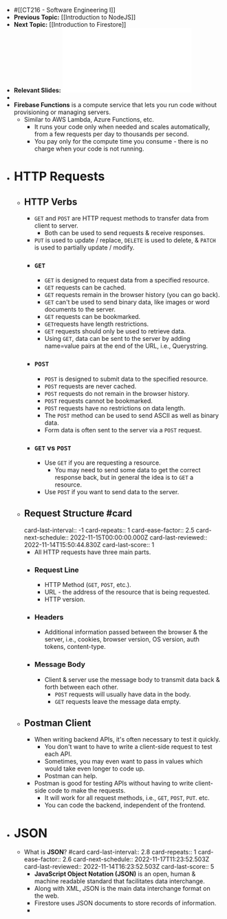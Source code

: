 - #[[CT216 - Software Engineering I]]
- **Previous Topic:** [[Introduction to NodeJS]]
- **Next Topic:** [[Introduction to Firestore]]
- **Relevant Slides:** ![Week 10 - Firebase functions, Callbacks, Creating our first function.pdf](../assets/Week_10_-_Firebase_functions,_Callbacks,_Creating_our_first_function_1668085262844_0.pdf)
-
- **Firebase Functions** is a compute service that lets you run code without provisioning or managing servers.
	- Similar to AWS Lambda, Azure Functions, etc.
		- It runs your code only when needed and scales automatically, from a few requests per day to thousands per second.
		- You pay only for the compute time you consume - there is no charge when your code is not running.
- # HTTP Requests
	- ## HTTP Verbs
		- `GET` and `POST` are HTTP request methods to transfer data from client to server.
			- Both can be used to send requests & receive responses.
		- `PUT` is used to update / replace, `DELETE` is used to delete, & `PATCH` is used to partially update / modify.
		- ### `GET`
			- `GET` is designed to request data from a specified resource.
			- `GET` requests can be cached.
			- `GET` requests remain in the browser history (you can go back).
			- `GET` can't be used to send binary data, like images or word documents to the server.
			- `GET` requests can be bookmarked.
			- `GET`requests have length restrictions.
			- `GET` requests should only be used to retrieve data.
			- Using `GET`, data can be sent to the server by adding name=value pairs at the end of the URL, i.e., Querystring.
		- ### `POST`
			- `POST` is designed to submit data to the specified resource.
			- `POST` requests are never cached.
			- `POST` requests do not remain in the browser history.
			- `POST` requests cannot be bookmarked.
			- `POST` requests have no restrictions on data length.
			- The `POST` method can be used to send ASCII as well as binary data.
			- Form data is often sent to the server via a `POST` request.
		- ### `GET` vs `POST`
			- Use `GET` if you are requesting a resource.
				- You may need to send some data to get the correct response back, but in general the idea is to `GET` a resource.
			- Use `POST` if you want to send data to the server.
	- ## Request Structure #card
	  card-last-interval:: -1
	  card-repeats:: 1
	  card-ease-factor:: 2.5
	  card-next-schedule:: 2022-11-15T00:00:00.000Z
	  card-last-reviewed:: 2022-11-14T15:50:44.830Z
	  card-last-score:: 1
		- All HTTP requests have three main parts.
		- ### Request Line
			- HTTP Method (`GET`, `POST`, etc.).
			- URL - the address of the resource that is being requested.
			- HTTP version.
		- ### Headers
			- Additional information passed between the browser & the server, i.e., cookies, browser version, OS version, auth tokens, content-type.
		- ### Message Body
			- Client & server use the message body to transmit data back & forth between each other.
				- `POST` requests will usually have data in the body.
				- `GET` requests leave the message data empty.
	- ## Postman Client
		- When writing backend APIs, it's often necessary to test it quickly.
			- You don't want to have to write a client-side request to test each API.
			- Sometimes, you may even want to pass in values which would take even longer to code up.
			- Postman can help.
		- Postman is good for testing APIs without having to write client-side code to make the requests.
			- It will work for all request methods, i.e., `GET`, `POST`, `PUT`. etc.
			- You can code the backend, independent of the frontend.
- # JSON
	- What is **JSON**? #card
	  card-last-interval:: 2.8
	  card-repeats:: 1
	  card-ease-factor:: 2.6
	  card-next-schedule:: 2022-11-17T11:23:52.503Z
	  card-last-reviewed:: 2022-11-14T16:23:52.503Z
	  card-last-score:: 5
		- **JavaScript Object Notation (JSON)** is an open, human & machine readable standard that facilitates data interchange.
		- Along with XML, JSON is the main data interchange format on the web.
		- Firestore uses JSON documents to store records of information.
		-
